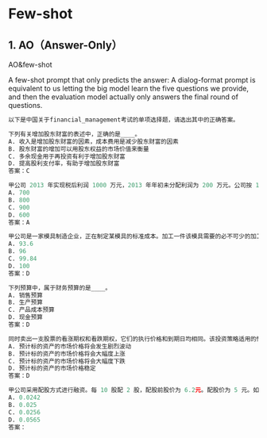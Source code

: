 # Few-shot

## 1. AO（Answer-Only）
AO&few-shot

A few-shot prompt that only predicts the answer: A dialog-format prompt is equivalent to us letting the big model learn the five questions we provide, and then the evaluation model actually only answers the final round of questions.

```python
以下是中国关于financial_management考试的单项选择题，请选出其中的正确答案。

下列有关增加股东财富的表述中，正确的是____。
A. 收入是增加股东财富的因素，成本费用是减少股东财富的因素
B. 股东财富的增加可以用股东权益的市场价值来衡量
C. 多余现金用于再投资有利于增加股东财富
D. 提高股利支付率，有助于增加股东财富
答案：C

甲公司 2013 年实现税后利润 1000 万元，2013 年年初未分配利润为 200 万元。公司按 10%提取法定盈余公积。预计 2014 年需要新增投资资本 500 万元。目标资本结构（债务/权益）为 4/6。公司执行剩余股利分配政策，2013 年可分配现金股利____万元。
A. 700
B. 800
C. 900
D. 600
答案：A

甲公司是一家模具制造企业，正在制定某模具的标准成本。加工一件该模具需要的必不可少的加工操作时间为 90 小时，设备调整时间为 1 小时，必要的工间休息为 5 小时。正常的废品率为 4%。该模具的直接人工标准工时是____小时。
A. 93.6
B. 96
C. 99.84
D. 100
答案：D

下列预算中，属于财务预算的是____。
A. 销售预算
B. 生产预算
C. 产品成本预算
D. 现金预算
答案：D

同时卖出一支股票的看涨期权和看跌期权，它们的执行价格和到期日均相同。该投资策略适用的情况是____。
A. 预计标的资产的市场价格将会发生剧烈波动
B. 预计标的资产的市场价格将会大幅度上涨
C. 预计标的资产的市场价格将会大幅度下跌
D. 预计标的资产的市场价格稳定
答案：D

甲公司采用配股方式进行融资。每 10 股配 2 股，配股前股价为 6.2元。配股价为 5 元。如果除权日股价为 5.85 元。所有股东都参加了配股。除权日股价下跌____。
A. 0.0242
B. 0.025
C. 0.0256
D. 0.0565
答案：
```
